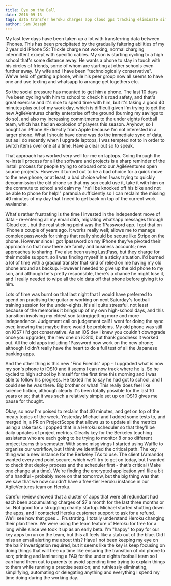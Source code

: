 ```yaml
---
title: Eye on the Ball
date: 2016-09-13
tags: data transfer heroku charges app cloud gps tracking eliminate simplify delegate automate 
author: Sam Joseph
---
```


My last few days have been taken up a lot with transferring data between iPhones.  This has been precipitated by the gradually faltering abilities of my 2 year old iPhone 5S:  Trickle charge not working, normal charging intermittent except with specific cables.  My son is starting cycling to a high school that's some distance away.  He wants a phone to stay in touch with his circles of friends, some of whom are starting at other schools even further away.  My wife and I have been "technologically conservative".  We've held off getting a phone, while his peer group now all seems to have one and use texting and whatsapp to arrange get togethers etc.  

So the social pressure has mounted to get him a phone.  The last 10 days I've been cycling with him to school to check his road safety, and that's great exercise and it's nice to spend time with him, but it's taking a good 40 minutes plus out of my work day, which is difficult given I'm trying to get the new AgileVentures charity enterprise off the ground (burning my savings to do so), and also my increasing commitments to the under eights football team, which has had an explosion of players this season.  Anyhow, so I bought an iPhone SE directly from Apple because I'm not interested in a larger phone.  What I should have done was do the immediate sync of data, but as I do recently when I upgrade laptops, I was tempted not to in order to switch items over one at a time.  Have a clear out so to speak.

That approach has worked very well for me on laptops.  Going through the re-install process for all the software and projects is a sharp reminder of the install process for people trying to onboard onto our AgileVentures open source projects.  However it turned out to be a bad choice for a quick move to the new phone, or at least, a bad choice when I was trying to quickly decommission the old phone so that my son could use it, take it with him on the commute to school and calm my "he'll be knocked off his bike and not be able to phone for help!" paranoia sufficiently so I can reclaim the missing 40 minutes of my day that I need to get back on top of the current work avalanche.

What's rather frustrating is the time I invested in the independent move of data - re-entering all my email data, migrating whatsapp messages through iCloud etc., but the real sticking point was the 1Password app.  I got that on iPhone a couple of years ago. It works really well; allows me to manage complex passwords for things that really should be secure like Stripe on the phone.  However since I got 1password on my iPhone they've pivoted their approach so that now there are family and business accounts; new approaches to sharing.  I've also been using LastPass, but they charge for their mobile support, so I was finding myself in a sticky situation.  I'd burned a lot of time with a gradual transfer that kind of relied on me having my old phone around as backup.  However I needed to give up the old phone to my son, and although he's pretty responsible, there's a chance he might lose it, and I really needed to wipe all the old data off that phone before giving it to him.

Lots of time was burnt on that last night that I would have preferred to spend on practising the guitar or working on next Saturday's football training session for the under-eights.  It's all quite stressful, not least because of the memories it brings up of my own high-school days, and this transition involving my eldest son taking/getting more and more independence.  Judgement call on judgement call!  I went for doing the sync over, knowing that maybe there would be problems.  My old phone was still on iOS7 (I'd got conservative. As an iOS dev I knew you couldn't downgrade once you upgrade), the new one on iOS10, but thank goodness it worked out.  All the old apps including 1Password now work on the new phone; although I didn't really have the heart to do a full test of all the Japanese banking apps.  

And the other thing is this new "Find Friends" app - I upgraded what is now my son's phone to iOS10 and it seems I can now track where he is.  So he cycled to high school by himself for the first time this morning and I was able to follow his progress.  He texted me to say he had got to school, and I could see he was there.  Big brother or what!  This really does feel like science fiction, although clearly it's been totally possible for the last 10 years or so; that it was such a relatively simple set up on iOS10 gives me pause for thought.

Okay, so now I'm poised to reclaim that 40 minutes, and get on top of the meaty topics of the week.  Yesterday Michael and I added some tests to, and merged in, a PR on ProjectScope that allows us to update all the metrics using a rake task.  I popped that in a Heroku scheduler so that they'll be daily updates of project metrics.  Clearly key for the Berkeley teaching assistants who are each going to be trying to monitor 8 or so different project teams this semester.  With some misgivings I started using Waffle to organise our workflow, but I think we identified the critical path.  The key thing was a new instance for the Berkeley TAs to use.  The client (Armando) wanted every end point secure, which we'll try to get on today, but I wanted to check that deploy process and the scheduler first - that's critical (Make one change at a time).  We're finding the encrypted application.yml file a bit of a handful - probably more on that tomorrow, but the big thing was that we saw that we now couldn't have a free-tier Heroku instance in our AgileVentures team on Heroku.

Careful review showed that a cluster of apps that were all redundant had each been accumulating charges of $7 a month for the last three months or so.  Not good for a struggling charity startup.  Michael started shutting down the apps, and I contacted Heroku customer support to ask for a refund.  We'll see how that goes ... Frustrating.  I totally understand Heroku changing their plan there.  We were using the team feature of Heroku for free for a long while since we took it up as an early beta.   I'm "happy" to pay for our key apps to run on the team, but this all feels like a stab out of the blue.  Did I miss an email alerting me about this?  Have I not been keeping my eye on the ball?  Investigation required, but it seems like the key is keep focusing on doing things that will free up time like ensuring the transition of old phone to son; printing and laminating a FAQ for the under eights football team so I can hand them out to parents to avoid spending time trying to explain things to them while running a practise session; and ruthlessly eliminating, simplifying, automating or delegating anything and everything I spend my time doing during the working day.
